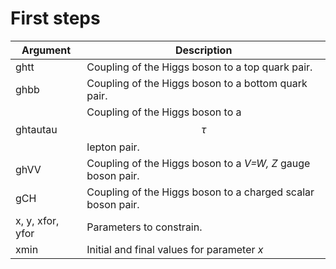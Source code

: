 # First steps

| Argument         | Description                                                 |
| ---------------- | ----------------------------------------------------------- |
| ghtt             | Coupling of the Higgs boson to a top quark pair.            |
| ghbb             | Coupling of the Higgs boson to a bottom quark pair.         |
| ghtautau         | Coupling of the Higgs boson to a $$\tau$$ lepton pair.      |
| ghVV             | Coupling of the Higgs boson to a _V=W, Z_ gauge boson pair. |
| gCH              | Coupling of the Higgs boson to a charged scalar boson pair. |
| x, y, xfor, yfor | Parameters to constrain.                                    |
| xmin             | Initial and final values for parameter _x_                  |
